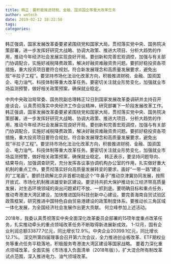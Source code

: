 ```yaml
---
title: 韩正：要积极推进财税、金融、国资国企等重大改革任务
author: wetech
date: 2019-02-12 18:22:50
tags: 
categories: 
---
```

韩正强调，国家发展改革委要紧紧围绕党和国家大局，贯彻落实党中央、国务院决策部署，进一步发挥好研究大战略、协调大政策、推进大项目、分析大趋势的作用，推动今年经济社会发展实现良好开局。要创新和完善宏观调控，加强与有关部门协调配合，实施好减税降费政策，解决好融资难融资贵问题。要抓好稳投资各项措施，重大投资项目要符合规划，符合新发展理念和高质量发展要求，避免出现“半拉子工程”。要坚持市场化法治化改革方向，积极推进财税、金融、国资国企、电力油气、科技体制等重大改革任务。要密切关注就业形势变化，加强就业市场监测预警，做好相关政策预案，确保就业稳定。
<!-- more -->
中共中央政治局常委、国务院副总理韩正12日到国家发展改革委调研并主持召开座谈会，认真贯彻落实中央经济工作会议精神，研究部署下一阶段发展改革工作。
韩正强调，国家发展改革委要紧紧围绕党和国家大局，贯彻落实党中央、国务院决策部署，进一步发挥好研究大战略、协调大政策、推进大项目、分析大趋势的作用，推动今年经济社会发展实现良好开局。要创新和完善宏观调控，加强与有关部门协调配合，实施好减税降费政策，解决好融资难融资贵问题。要抓好稳投资各项措施，重大投资项目要符合规划，符合新发展理念和高质量发展要求，避免出现“半拉子工程”。要坚持市场化法治化改革方向，积极推进财税、金融、国资国企、电力油气、科技体制等重大改革任务。要密切关注就业形势变化，加强就业市场监测预警，做好相关政策预案，确保就业稳定。
韩正表示，要坚持问题导向、结果导向，加强调查研究，充分发挥各议事协调机构办公室的作用，扎实做好重大机制的重点工作。要贯彻落实好向高质量发展转变的要求，画好“一带一路”建设的“工笔画”。要抓住疏解北京非首都功能这个“牛鼻子”推动京津冀协同发展，按照开放式、市场化机制推进雄安新区建设。要坚持共抓大保护推动长江经济带高质量发展，对生态环境领域的突出问题紧盯不放、一抓到底。要明确目标和重点任务，推动粤港澳大湾区建设，加快推进国际科技创新中心建设。要完善海南自贸试验区政策框架，研究推进中国特色自由贸易港建设的政策制度体系。要推动长三角区域一体化发展，为全国经济社会发展作出更大贡献。
何立峰参加上述活动。
 
 
2018年，我委认真贯彻落实中央全面深化改革委员会部署的15项年度重点改革任务，扎实推动牵头的重点领域改革任务不断取得新进展新成效。
1-12月，国有企业利润总额33877.7亿元，同比增长12.9%。中央企业20399.1亿元，同比增长12.7%。
深交所第四届理事会召开第六次会议，全力推进创业板改革、ETF期权业务等重点任务平稳落地，积极服务粤港澳大湾区建设等国家战略。
要着力深化重点领域改革，全面实施《市场准入负面清单（2018年版）》，扩大混合所有制改革试点范围，深入推进电力、油气领域改革。

